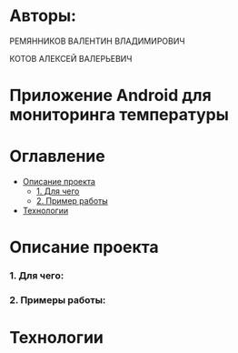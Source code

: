 # Авторы:
  РЕМЯННИКОВ ВАЛЕНТИН ВЛАДИМИРОВИЧ
  
  КОТОВ АЛЕКСЕЙ ВАЛЕРЬЕВИЧ
# Приложение Android для мониторинга температуры
 # Оглавление

- [Описание проекта](#Описание-проекта)
  - [1. Для чего](#1-для-чего)
  - [2. Пример работы](#2-примеры-работы)
- [Технологии](#Технологии)

# Описание проекта
### 1. Для чего: 

### 2. Примеры работы:

# Технологии
